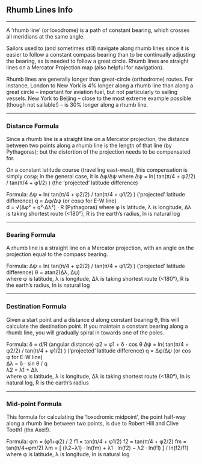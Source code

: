 ## Rhumb Lines Info
*** 
A ‘rhumb line’ (or loxodrome) is a path of constant bearing, which crosses all meridians at the same angle.

Sailors used to (and sometimes still) navigate along rhumb lines since it is easier to follow a constant compass bearing than to be continually adjusting the bearing, as is needed to follow a great circle. Rhumb lines are straight lines on a Mercator Projec­tion map (also helpful for naviga­tion).

Rhumb lines are generally longer than great-circle (orthodrome) routes. For instance, London to New York is 4% longer along a rhumb line than along a great circle – important for avia­tion fuel, but not particularly to sailing vessels. New York to Beijing – close to the most extreme example possible (though not sailable!) – is 30% longer along a rhumb line.

***
### Distance Formula ###
Since a rhumb line is a straight line on a Mercator projec­tion, the distance between two points along a rhumb line is the length of that line (by Pythagoras); but the distor­tion of the projec­tion needs to be compensated for.

On a constant latitude course (travelling east-west), this compensa­tion is simply cosφ; in the general case, it is Δφ/Δψ where Δψ = ln( tan(π/4 + φ2/2) / tan(π/4 + φ1/2) ) (the ‘projected’ latitude difference)

Formula:	Δψ = ln( tan(π/4 + φ2/2) / tan(π/4 + φ1/2) )	(‘projected’ latitude difference)
q = Δφ/Δψ (or cosφ for E-W line)	
d = √(Δφ² + q²⋅Δλ²) ⋅ R	(Pythagoras)
where	φ is latitude, λ is longitude, Δλ is taking shortest route (<180°), R is the earth’s radius, ln is natural log
***
### Bearing Formula ###
A rhumb line is a straight line on a Mercator projection, with an angle on the projec­tion equal to the compass bearing.

Formula:	Δψ = ln( tan(π/4 + φ2/2) / tan(π/4 + φ1/2) )	(‘projected’ latitude difference)
θ = atan2(Δλ, Δψ)	
where	φ is latitude, λ is longitude, Δλ is taking shortest route (<180°), R is the earth’s radius, ln is natural log
***
### Destination Formula ###
Given a start point and a distance d along constant bearing θ, this will calculate the destina­tion point. If you maintain a constant bearing along a rhumb line, you will gradually spiral in towards one of the poles.

Formula:	δ = d/R	(angular distance)
φ2 = φ1 + δ ⋅ cos θ	
Δψ = ln( tan(π/4 + φ2/2) / tan(π/4 + φ1/2) )	(‘projected’ latitude difference)
q = Δφ/Δψ (or cos φ for E-W line)	
Δλ = δ ⋅ sin θ / q	
λ2 = λ1 + Δλ	
where	φ is latitude, λ is longitude, Δλ is taking shortest route (<180°), ln is natural log, R is the earth’s radius
***
### Mid-point Formula ###
This formula for calculating the ‘loxodromic midpoint’, the point half-way along a rhumb line between two points, is due to Robert Hill and Clive Tooth1 (thx Axel!).

Formula:	φm = (φ1+φ2) / 2
f1 = tan(π/4 + φ1/2)
f2 = tan(π/4 + φ2/2)
fm = tan(π/4+φm/2)
λm = [ (λ2−λ1) ⋅ ln(fm) + λ1 ⋅ ln(f2) − λ2 ⋅ ln(f1) ] / ln(f2/f1)
where	φ is latitude, λ is longitude, ln is natural log
